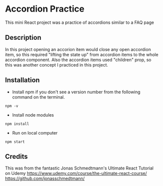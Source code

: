 # Accordion Practice

This mini React project was a practice of accordions similar to a FAQ page

## Description

In this project opening an accorion item would close any open accordion item, so this required "lifting the state up" from accordion items to the whole accordion component. Also the accordion items used "children" prop, so this was another concept I practiced in this project.

## Installation

- Install npm if you don't see a version number from the following command on the terminal.

```
npm -v
```

- Install node modules

```
npm install
```

- Run on local computer

```
npm start
```

## Credits

This was from the fantastic Jonas Schmedtmann's Ultimate React Tutorial on Udemy
https://www.udemy.com/course/the-ultimate-react-course/
https://github.com/jonasschmedtmann/
